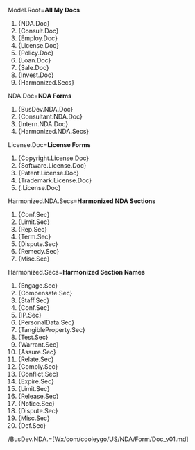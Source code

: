 Model.Root=<b>All My Docs</b><ol><li>{NDA.Doc}<li>{Consult.Doc}<li>{Employ.Doc}<li>{License.Doc}<li>{Policy.Doc}<li>{Loan.Doc}<li>{Sale.Doc}<li>{Invest.Doc}<li>{Harmonized.Secs}</ol>

NDA.Doc=<b>NDA Forms</b><ol><li>{BusDev.NDA.Doc}<li>{Consultant.NDA.Doc}<li>{Intern.NDA.Doc}<li>{Harmonized.NDA.Secs}</ol>


License.Doc=<b>License Forms</b><ol><li>{Copyright.License.Doc}<li>{Software.License.Doc}<li>{Patent.License.Doc}<li>{Trademark.License.Doc}<li>{.License.Doc}</ol>


Harmonized.NDA.Secs=<b>Harmonized NDA Sections</b><ol><li>{Conf.Sec}<li>{Limit.Sec}<li>{Rep.Sec}<li>{Term.Sec}<li>{Dispute.Sec}<li>{Remedy.Sec}<li>{Misc.Sec}</ol>


Harmonized.Secs=<b>Harmonized Section Names</b><ol><li>{Engage.Sec}<li>{Compensate.Sec}<li>{Staff.Sec}<li>{Conf.Sec}<li>{IP.Sec}<li>{PersonalData.Sec}<li>{TangibleProperty.Sec}<li>{Test.Sec}<li>{Warrant.Sec}<li>{Assure.Sec}<li>{Relate.Sec}<li>{Comply.Sec}<li>{Conflict.Sec}<li>{Expire.Sec}<li>{Limit.Sec}<li>{Release.Sec}<li>{Notice.Sec}<li>{Dispute.Sec}<li>{Misc.Sec}<li>{Def.Sec}</ol>  

/BusDev.NDA.=[Wx/com/cooleygo/US/NDA/Form/Doc_v01.md]